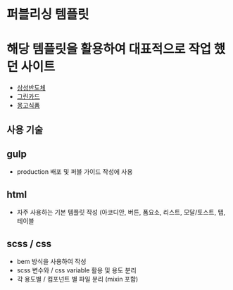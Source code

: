 # 퍼블리싱 템플릿 

# 해당 템플릿을 활용하여 대표적으로 작업 했던 사이트
- [삼성반도체](https://semiconductor.samsung.com/)
- [그린카드](https://green-card.co.kr/app/mainPage.do)
- [몽고식품](https://www.monggofood.com/)

## 사용 기술

## gulp

- production 배포 및 퍼블 가이드 작성에 사용

## html

- 자주 사용하는 기본 템플릿 작성 (아코디안, 버튼, 폼요소, 리스트, 모달/토스트, 탭, 테이블

## scss / css

- bem 방식을 사용하여 작성
- scss 변수와 / css variable 활용 및 용도 분리
- 각 용도별 / 컴포넌트 별 파일 분리 (mixin 포함)
